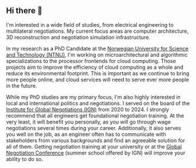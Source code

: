 ## Hi there 👋

I'm interested in a wide field of studies, from electrical engineering to multilateral negotiations. My current focus areas are computer architecture, 3D reconstruction and negotiation simulation infrastructure.

In my research as a PhD Candidate at the [Norwegian University for Science and Technology (NTNU)](https://www.ntnu.edu/), I'm working on microarchitectural and algorithmic specializations to the processor frontends for cloud computing. Those projects aim to improve the efficiency of cloud computing as a whole and reduce its environmental footprint. This is important as we continue to bring more people online, and cloud services will need to serve ever more people in the future.

While my PhD studies are my primary focus, I'm also highly interested in local and international politics and negotiations. I served on the board of the [Institute for Global Negotiations (IGN)](https://www.global-negotiation.org/) from 2020 to 2024. I strongly recommend that all engineers get foundational negotiation training. At the very least, it will benefit you personally, as you will go through wage negotiations several times during your career. Additionally, it also serves you well on the job, as an engineer often has to communicate with stakeholders from various backgrounds and find an agreeable solution for all of them. Getting negotiation training at your university or at the [Global Negotiation Conference](https://www.global-negotiation.org/gnc) (summer school offered by IGN) will improve your ability to do so. 


<!----
**jogli5er/jogli5er** is a ✨ _special_ ✨ repository because its `README.md` (this file) appears on your GitHub profile.

Here are some ideas to get you started:

- 🔭 I’m currently working on ...
- 🌱 I’m currently learning ...
- 👯 I’m looking to collaborate on ...
- 🤔 I’m looking for help with ...
- 💬 Ask me about ...
- 📫 How to reach me: ...
- 😄 Pronouns: ...
- ⚡ Fun fact: ...
-->
